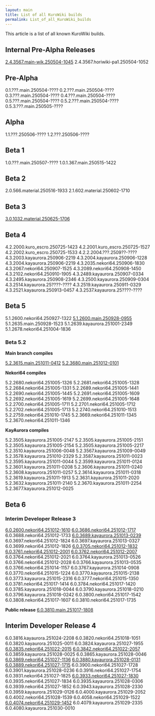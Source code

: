 ```yaml
---
layout: main
title: List of all KuroWiki builds
permalink: List_of_all_KuroWiki_builds
---
```


This article is a list of all known KuroWiki builds.


## Internal Pre-Alpha Releases

[2.4.3567.main-wik.250504-1045](KuroWiki_build_3567_(main_wik))
2.4.3567.horiwiki-pa1.250504-1052

## Pre-Alpha

0.1.???.main.250504-????
0.2.???.main.250504-????
0.3.???.main.250504-????
0.4.???.main.250504-????
0.5.???.main.250504-????
0.5.2.???.main.250504-????
0.5.3.???.main.250505-????

## Alpha

1.1.???.250506-????
1.2.???.250506-????

## Beta 1

1.0.???.main.250507-????
1.0.1.367.main.250515-1422

## Beta 2

2.0.566.material.250516-1933
2.1.602.material.250602-1710

## Beta 3

[3.0.1032.material.250625-1706](KuroWiki_build_1032)

## Beta 4

4.2.2000.kuro_escro.250725-1423
4.2.2001.kuro_escro.250725-1527
4.2.2002.kuro_escro.250725-1533
4.2.2.2004.???.2509??-????
4.3.2003.kayaurora.250906-2219
4.3.2004.kayaurora.250906-1228
4.3.2004.kayaurora.250906-2219
4.3.2035.nekori64.250906-1830
4.3.2067.nekori64.250907-1525
4.3.2089.nekori64.250908-1450
4.3.2102.nekori64.250910-1905
4.3.2489.kayaurora.250907-0334
4.3.2495.kayaurora.250908-2346
4.3.2500.kayaurora.250909-0304
4.3.2514.kayaurora.25????-????
4.3.2519.kayaurora.250911-0329
4.3.2521.kayaurora.250913-0457
4.3.2537.kayaurora.25????-????

## Beta 5

5.1.2600.nekori64.250927-1322
[5.1.2600.main.250928-0955](KuroWiki_build_2600)
5.1.2635.main.250928-1523
5.1.2639.kayaurora.251001-2349
5.1.2678.nekori64.251004-1836

### Beta 5.2

**Main branch compiles**

[5.2.3615.main.251011-0412](KuroWiki_build_3615)
[5.2.3680.main.251012-0101](KuroWiki_build_3680)

**Nekori64 compiles**

5.2.2680.nekori64.251005-1326
5.2.2681.nekori64.251005-1328
5.2.2684.nekori64.251005-1331
5.2.2689.nekori64.251005-1441
5.2.2690.nekori64.251005-1445
5.2.2691.nekori64.251005-1609
5.2.2692.nekori64.251005-1619
5.2.2699.nekori64.251005-1648
5.2.2700.nekori64.251005-1711
5.2.2701.nekori64.251005-1712
5.2.2702.nekori64.251005-1713
5.2.2740.nekori64.251010-1513
5.2.2759.nekori64.251010-1745
5.2.3669.nekori64.251011-1345
5.2.3670.nekori64.251011-1346

**KayAurora compiles**

5.2.3505.kayaurora.251005-2147
5.2.3505.kayaurora.251005-2151
5.2.3505.kayaurora.251005-2154
5.2.3505.kayaurora.251005-2217
5.2.3510.kayaurora.251006-0048
5.2.3567.kayaurora.251009-0049
5.2.3578.kayaurora.251010-2329
5.2.3587.kayaurora.251011-0023
5.2.3595.kayaurora.251011-0044
5.2.3599.kayaurora.251011-0124
5.2.3601.kayaurora.251011-0208
5.2.3606.kayaurora.251011-0240
5.2.3608.kayaurora.251011-0257
5.2.3614.kayaurora.251011-0318
5.2.3619.kayaurora.251011-1913
5.2.3631.kayaurora.251011-2020
5.2.3632.kayaurora.251011-2140
5.2.3670.kayaurora.251011-2254
5.2.3677.kayaurora.251012-0025

## Beta 6

### Interim Developer Release 3

[6.0.2600.nekori64.251012-1610](KuroWiki_build_2600_(Beta_6))
[6.0.3686.nekori64.251012-1717](KuroWiki_build_3686)
6.0.3688.nekori64.251012-1733
[6.0.3689.kayaurora.251013-0239](KuroWiki_build_3689)
6.0.3697.nekori64.251012-1824
6.0.3697.kayaurora.251013-0327
6.0.3699.nekori64.251012-1826
[6.0.3705.nekori64.251012-1832](KuroWiki_build_3705)
[6.0.3761.nekori64.251012-2001](KuroWiki_build_3761)
[6.0.3762.nekori64.251012-2007](KuroWiki_build_3762)
6.0.3764.nekori64.251012-2021
6.0.3764.kayaurora.251013-0526
6.0.3766.nekori64.251012-2028
6.0.3766.kayaurora.251013-0535
6.0.3766.nekori64.251014-1157
6.0.3767.kayaurora.251014-0908
6.0.3770.nekori64.251015-1224
6.0.3770.kayaurora.251015-2138
6.0.3773.kayaurora.251015-2316
6.0.3777.nekori64.251015-1350
6.0.3781.nekori64.251017-1414
6.0.3784.nekori64.251017-1420
6.0.3785.kayaurora.251018-0044
6.0.3790.kayaurora.251018-0210
6.0.3796.kayaurora.251018-0242
6.0.3800.nekori64.251017-1542
6.0.3808.nekori64.251017-1607
6.0.3810.nekori64.251017-1735

**Public release**
[6.0.3810.main.251017-1808](KuroWiki_build_3810)

## Interim Developer Release 4

6.0.3816.kayaurora.251024-2208
6.0.3820.nekori64.251018-1051
6.0.3820.kayaurora.251025-0011
6.0.3824.kayaurora.251027-1955
[6.0.3835.nekori64.251022-2015](KuroWiki_build_3835)
[6.0.3842.nekori64.251022-2057](KuroWiki_build_3842)
6.0.3859.kayaurora.251028-0025
6.0.3865.kayaurora.251028-0046
[6.0.3869.nekori64.251027-1136](KuroWiki_build_3869)
[6.0.3880.kayaurora.251028-0131](KuroWiki_build_3880)
[6.0.3889.nekori64.251027-1715](KuroWiki_build_3889)
6.0.3900.nekori64.251027-1728
6.0.3901.kayaurora.251028-0236
6.0.3916.nekori64.251027-1754
6.0.3931.nekori64.251027-1825
[6.0.3933.nekori64.251027-1830](KuroWiki_build_3933)
6.0.3935.nekori64.251027-1834
6.0.3935.kayaurora.251028-0306
6.0.3939.nekori64.251027-1852
6.0.3943.kayaurora.251028-2330
6.0.3959.kayaurora.251029-0126
6.0.4000.kayaurora.251029-2052
6.0.4002.nekori64.251028-1539
6.0.4058.nekori64.251029-1522
[6.0.4074.nekori64.251029-1452](KuroWiki_build_4074)
6.0.4079.kayaurora.251029-2335
6.0.4080.kayaurora.251030-0010